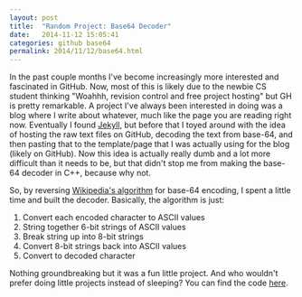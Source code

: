 ```yaml
---
layout: post
title:  "Random Project: Base64 Decoder"
date:   2014-11-12 15:05:41
categories: github base64
permalink: 2014/11/12/base64.html
---
```


In the past couple months I've become increasingly more interested and fascinated in GitHub. Now, most of this is likely due to the newbie CS student thinking "Woahhh, revision control and free project hosting" but GH is pretty remarkable. A project I've always been interested in doing was a blog where I write about whatever, much like the page you are reading right now. Eventually I found [Jekyll](http://jekyllrb.com/), but before that I toyed around with the idea of hosting the raw text files on GitHub, decoding the text from base-64, and then pasting that to the template/page that I was actually using for the blog (likely on GitHub). Now this idea is actually really dumb and a lot more difficult than it needs to be, but that didn't stop me from making the base-64 decoder in C++, because why not.

So, by reversing [Wikipedia's algorithm](http://en.wikipedia.org/wiki/Base64#Examples) for base-64 encoding, I spent a little time and built the decoder. Basically, the algorithm is just:

1. Convert each encoded character to ASCII values
2. String together 6-bit strings of ASCII values
3. Break string up into 8-bit strings
4. Convert 8-bit strings back into ASCII values
5. Convert to decoded character

Nothing groundbreaking but it was a fun little project. And who wouldn't prefer doing little projects instead of sleeping? You can find the code [here](https://github.com/ben-tanen/Base64Decode).